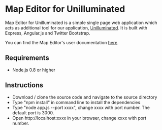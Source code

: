 Map Editor for Unilluminated
=======================

Map Editor for Unilluminated is a simple single page web application which acts as additional tool for our application, [Unilluminated](https://github.com/antonmaju/unilluminated). It is built with Express, Angular.js and Twitter Bootstrap.

You can find the Map Editor's user documentation [here](http://antonmaju.github.io/unilluminated_mapeditor/).

## Requirements ##

- Node.js 0.8 or higher

## Instructions ##

- Download / clone the source code and navigate to the source directory
- Type "npm install" in command line to install the dependencies
- Type "node app.js --port xxxx", change xxxx with port number. The default port is 3000. 
- Open http://localhost:xxxx in your browser, change xxxx with port number.  
